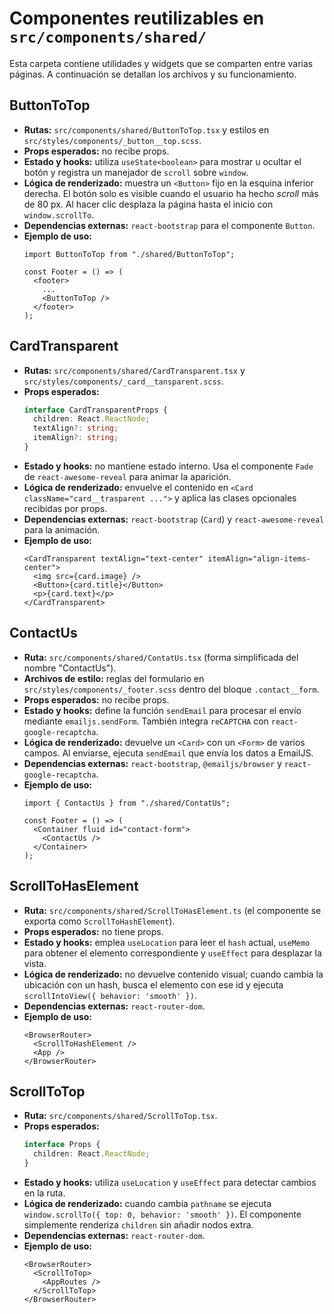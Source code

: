 # Componentes reutilizables en `src/components/shared/`

Esta carpeta contiene utilidades y widgets que se comparten entre varias páginas. A continuación se detallan los archivos y su funcionamiento.

## ButtonToTop
- **Rutas:** `src/components/shared/ButtonToTop.tsx` y estilos en `src/styles/components/_button__top.scss`.
- **Props esperados:** no recibe props.
- **Estado y hooks:** utiliza `useState<boolean>` para mostrar u ocultar el botón y registra un manejador de `scroll` sobre `window`.
- **Lógica de renderizado:** muestra un `<Button>` fijo en la esquina inferior derecha. El botón solo es visible cuando el usuario ha hecho *scroll* más de 80&nbsp;px. Al hacer clic desplaza la página hasta el inicio con `window.scrollTo`.
- **Dependencias externas:** `react-bootstrap` para el componente `Button`.
- **Ejemplo de uso:**
  ```tsx
  import ButtonToTop from "./shared/ButtonToTop";
  
  const Footer = () => (
    <footer>
      ...
      <ButtonToTop />
    </footer>
  );
  ```

## CardTransparent
- **Rutas:** `src/components/shared/CardTransparent.tsx` y `src/styles/components/_card__tansparent.scss`.
- **Props esperados:**
  ```ts
  interface CardTransparentProps {
    children: React.ReactNode;
    textAlign?: string;
    itemAlign?: string;
  }
  ```
- **Estado y hooks:** no mantiene estado interno. Usa el componente `Fade` de `react-awesome-reveal` para animar la aparición.
- **Lógica de renderizado:** envuelve el contenido en `<Card className="card__trasparent ...">` y aplica las clases opcionales recibidas por props.
- **Dependencias externas:** `react-bootstrap` (`Card`) y `react-awesome-reveal` para la animación.
- **Ejemplo de uso:**
  ```tsx
  <CardTransparent textAlign="text-center" itemAlign="align-items-center">
    <img src={card.image} />
    <Button>{card.title}</Button>
    <p>{card.text}</p>
  </CardTransparent>
  ```

## ContactUs
- **Ruta:** `src/components/shared/ContatUs.tsx` (forma simplificada del nombre "ContactUs").
- **Archivos de estilo:** reglas del formulario en `src/styles/components/_footer.scss` dentro del bloque `.contact__form`.
- **Props esperados:** no recibe props.
- **Estado y hooks:** define la función `sendEmail` para procesar el envío mediante `emailjs.sendForm`. También integra `reCAPTCHA` con `react-google-recaptcha`.
- **Lógica de renderizado:** devuelve un `<Card>` con un `<Form>` de varios campos. Al enviarse, ejecuta `sendEmail` que envía los datos a EmailJS.
- **Dependencias externas:** `react-bootstrap`, `@emailjs/browser` y `react-google-recaptcha`.
- **Ejemplo de uso:**
  ```tsx
  import { ContactUs } from "./shared/ContatUs";
  
  const Footer = () => (
    <Container fluid id="contact-form">
      <ContactUs />
    </Container>
  );
  ```

## ScrollToHasElement
- **Ruta:** `src/components/shared/ScrollToHasElement.ts` (el componente se exporta como `ScrollToHashElement`).
- **Props esperados:** no tiene props.
- **Estado y hooks:** emplea `useLocation` para leer el `hash` actual, `useMemo` para obtener el elemento correspondiente y `useEffect` para desplazar la vista.
- **Lógica de renderizado:** no devuelve contenido visual; cuando cambia la ubicación con un hash, busca el elemento con ese id y ejecuta `scrollIntoView({ behavior: 'smooth' })`.
- **Dependencias externas:** `react-router-dom`.
- **Ejemplo de uso:**
  ```tsx
  <BrowserRouter>
    <ScrollToHashElement />
    <App />
  </BrowserRouter>
  ```

## ScrollToTop
- **Ruta:** `src/components/shared/ScrollToTop.tsx`.
- **Props esperados:**
  ```ts
  interface Props {
    children: React.ReactNode;
  }
  ```
- **Estado y hooks:** utiliza `useLocation` y `useEffect` para detectar cambios en la ruta.
- **Lógica de renderizado:** cuando cambia `pathname` se ejecuta `window.scrollTo({ top: 0, behavior: 'smooth' })`. El componente simplemente renderiza `children` sin añadir nodos extra.
- **Dependencias externas:** `react-router-dom`.
- **Ejemplo de uso:**
  ```tsx
  <BrowserRouter>
    <ScrollToTop>
      <AppRoutes />
    </ScrollToTop>
  </BrowserRouter>
  ```
